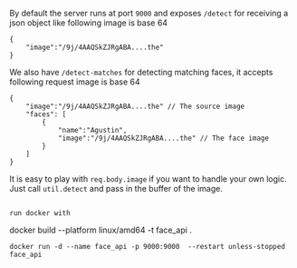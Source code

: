 By default the server runs at port `9000` and exposes `/detect` for receiving a json object like following
image is base 64
```
{
    "image":"/9j/4AAQSkZJRgABA....the"
}
```

We also have `/detect-matches` for detecting matching faces, it accepts following request 
image is base 64
```
{
    "image":"/9j/4AAQSkZJRgABA....the" // The source image
    "faces": [
        {
            "name":"Agustin",
            "image":"/9j/4AAQSkZJRgABA....the" // The face image
        }
    ]
}
```

It is easy to play with `req.body.image` if you want to handle your own logic. Just call `util.detect` and pass in the buffer of the image.
```

run docker with
```
docker build --platform linux/amd64 -t face_api . 

```
docker run -d --name face_api -p 9000:9000  --restart unless-stopped face_api